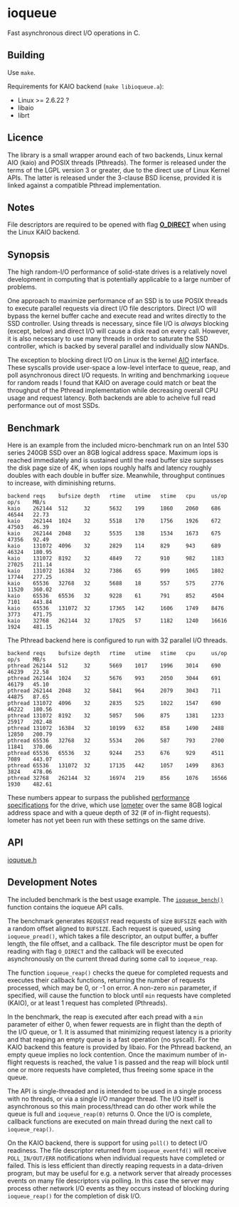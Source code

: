 ioqueue
====

Fast asynchronous direct I/O operations in C.

Building
----

Use `make`.

Requirements for KAIO backend (`make libioqueue.a`):

* Linux >= 2.6.22 ?
* libaio
* librt

Licence
----

The library is a small wrapper around each of two backends, Linux kernal AIO (kaio) and POSIX threads (Pthreads). The former is released under the terms of the LGPL version 3 or greater, due to the direct use of Linux Kernel APIs. The latter is released under the 3-clause BSD license, provided it is linked against a compatible Pthread implementation.

Notes
----

File descriptors are required to be opened with flag [**O\_DIRECT**][odirect] when using the Linux KAIO backend.

Synopsis
----

The high random-I/O performance of solid-state drives is a relatively novel development in computing that is potentially applicable to a large number of problems.

One approach to maximize performance of an SSD is to use POSIX threads to execute parallel requests via direct I/O file descriptors. Direct I/O will bypass the kernel buffer cache and execute read and writes directly to the SSD controller. Using threads is necessary, since file I/O is *always* blocking (except, below) and direct I/O will cause a disk read on every call. However, it is also necessary to use many threads in order to saturate the SSD controller, which is backed by several parallel and individually slow NANDs.

The exception to blocking direct I/O on Linux is the kernel [AIO][AIO] interface. These syscalls provide user-space a low-level interface to queue, reap, and poll asynchronous direct I/O requests. In writing and benchmarking `ioqueue` for random reads I found that KAIO on average could match or beat the throughput of the Pthread implementation while decreasing overall CPU usage and request latency. Both backends are able to acheive full read performance out of most SSDs.

Benchmark
----

Here is an example from the included micro-benchmark run on an Intel 530 series 240GB SSD over an 8GB logical address space. Maximum iops is reached immediately and is sustained until the read buffer size surpasses the disk page size of 4K, when iops roughly halfs and latency roughly doubles with each double in buffer size. Meanwhile, throughput continues to increase, with diminishing returns.

    backend reqs    bufsize depth   rtime   utime   stime   cpu     us/op   op/s    MB/s
    kaio    262144  512     32      5632    199     1860    2060    686     46544   22.73
    kaio    262144  1024    32      5518    170     1756    1926    672     47503   46.39
    kaio    262144  2048    32      5535    138     1534    1673    675     47356   92.49
    kaio    131072  4096    32      2829    114     829     943     689     46324   180.95
    kaio    131072  8192    32      4849    72      910     982     1183    27025   211.14
    kaio    131072  16384   32      7386    65      999     1065    1802    17744   277.25
    kaio    65536   32768   32      5688    18      557     575     2776    11520   360.02
    kaio    65536   65536   32      9228    61      791     852     4504    7101    443.84
    kaio    65536   131072  32      17365   142     1606    1749    8476    3773    471.75
    kaio    32768   262144  32      17025   57      1182    1240    16616   1924    481.15

The Pthread backend here is configured to run with 32 parallel I/O threads.

    backend reqs    bufsize depth   rtime   utime   stime   cpu     us/op   op/s    MB/s
    pthread 262144  512     32      5669    1017    1996    3014    690     46239   22.58
    pthread 262144  1024    32      5676    993     2050    3044    691     46179   45.10
    pthread 262144  2048    32      5841    964     2079    3043    711     44875   87.65
    pthread 131072  4096    32      2835    525     1022    1547    690     46222   180.56
    pthread 131072  8192    32      5057    506     875     1381    1233    25917   202.48
    pthread 131072  16384   32      10199   632     858     1490    2488    12850   200.79
    pthread 65536   32768   32      5534    206     587     793     2700    11841   370.06
    pthread 65536   65536   32      9244    253     676     929     4511    7089    443.07
    pthread 65536   131072  32      17135   442     1057    1499    8363    3824    478.06
    pthread 32768   262144  32      16974   219     856     1076    16566   1930    482.61

These numbers appear to surpass the published [performance specifications][intel_perf] for the drive, which use [Iometer][iometer] over the same 8GB logical address space and with a queue depth of 32 (# of in-flight requests). Iometer has not yet been run with these settings on the same drive.

API
---

[ioqueue.h][ioqueue.h]

Development Notes
----

The included benchmark is the best usage example. The [`ioqueue_bench()`][ioqueue_bench] function contains the ioqueue API calls.

The benchmark generates `REQUEST` read requests of size `BUFSIZE` each with a random offset aligned to `BUFSIZE`. Each request is queued, using `ioqueue_pread()`, which takes a file descriptor, an output buffer, a buffer length, the file offset, and a callback. The file descriptor must be open for reading with flag `O_DIRECT` and the callback will be executed asynchronously on the current thread during some call to `ioqueue_reap`.

The function `ioqueue_reap()` checks the queue for completed requests and executes their callback functions, returning the number of requests processed, which may be 0, or -1 on error. A non-zero `min` parameter, if specified, will cause the function to block until `min` requests have completed (KAIO), or at least 1 request has completed (Pthreads).

In the benchmark, the reap is executed after each pread with a `min` parameter of either 0, when fewer requests are in flight than the depth of the I/O queue, or 1. It is assumed that minimizing request latency is a priority and that reaping an empty queue is a fast operation (no syscall). For the KAIO backend this feature is provided by libaio. For the Pthread backend, an empty queue implies no lock contention. Once the maximum number of in-flight requests is reached, the value 1 is passed and the reap will block until one or more requests have completed, thus freeing some space in the queue.

The API is single-threaded and is intended to be used in a single process with no threads, or via a single I/O manager thread. The I/O itself is asynchronous so this main process/thread can do other work while the queue is full and `ioqueue_reap(0)` returns 0. Once the I/O is complete, callback functions are executed on main thread during the next call to `ioqueue_reap()`.

On the KAIO backend, there is support for using `poll()` to detect I/O readiness. The file descriptor returned from `ioqueue_eventfd()` will receive `POLL_IN/OUT/ERR` notifications when individual requests have completed or failed. This is less efficient than directly reaping requests in a data-driven program, but may be useful for e.g. a network server that already processes events on many file descriptors via polling. In this case the server may process other network I/O events as they occurs instead of blocking during `ioqueue_reap()` for the completion of disk I/O.

[odirect]: http://man7.org/linux/man-pages/man2/open.2.html
[AIO]: https://web.archive.org/web/20150406015143/http://code.google.com/p/kernel/wiki/AIOUserGuide
[intel_perf]: http://www.intel.com/content/www/us/en/solid-state-drives/solid-state-drives-530-series.html
[iometer]: http://www.iometer.org/
[ioqueue.h]: ioqueue.h
[ioqueue_bench]: perf/bench.cc#L170
